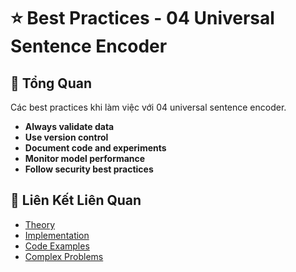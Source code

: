 # ⭐ Best Practices - 04 Universal Sentence Encoder

## 🎯 Tổng Quan

Các best practices khi làm việc với 04 universal sentence encoder.

- **Always validate data**
- **Use version control**
- **Document code and experiments**
- **Monitor model performance**
- **Follow security best practices**

## 🔗 Liên Kết Liên Quan

- [Theory](./THEORY_04_universal_sentence_encoder.md)
- [Implementation](./IMPLEMENTATION_04_universal_sentence_encoder.md)
- [Code Examples](./CODE_EXAMPLES_04_universal_sentence_encoder.md)
- [Complex Problems](./COMPLEX_PROBLEMS.md)
